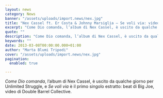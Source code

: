 ```yaml
---
layout: news
category: News
banner: "/assets/uploads/import.news/nex.jpg"
title: "Nex Cassel ft. Er Costa & Johnny Marsiglia – Se voli via: video"
excerpt: "Come Dio comanda, l’album di Nex Cassel, è uscito da qualche giorno per Unlimited Struggle, e Se voli via è il primo singolo estratto: beat di Big Joe, video di Double Barrel Collective.  "
quote: ""
description: "Come Dio comanda, l’album di Nex Cassel, è uscito da qualche giorno per Unlimited Struggle, e Se voli via è il primo singolo estratto: beat di Big Joe, video di Double Barrel Collective.  "
keywords: ""
date: 2013-03-08T00:00:00.000+01:00
author: "Marta Blumi Tripodi"
cover: "/assets/uploads/import.news/nex.jpg"
pagination:
  enabled: true

---
```


_Come Dio comanda_, l’album di Nex Cassel, è uscito da qualche giorno per Unlimited Struggle, e _Se voli via_ è il primo singolo estratto: beat di Big Joe, video di Double Barrel Collective.

  